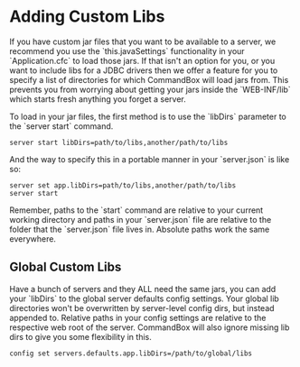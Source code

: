 # Adding Custom Libs

If you have custom jar files that you want to be available to a server, we recommend you use the \`this.javaSettings\` functionality in your \`Application.cfc\` to load those jars.  If that isn't an option for you, or you want to include libs for a JDBC drivers then we offer a feature for you to specify a list of directories for which CommandBox will load jars from.  This prevents you from worrying about getting your jars inside the \`WEB-INF/lib\` which starts fresh anything you forget a server.

To load in your jar files, the first method is to use the \`libDirs\` parameter to the \`server start\` command.

```
server start libDirs=path/to/libs,another/path/to/libs
```

And the way to specify this in a portable manner in your \`server.json\` is like so:

```
server set app.libDirs=path/to/libs,another/path/to/libs
server start
```

Remember, paths to the \`start\` command are relative to your current working directory and paths in your \`server.json\` file are relative to the folder that the \`server.json\` file lives in.  Absolute paths work the same everywhere.

## Global Custom Libs

Have a bunch of servers and they ALL need the same jars, you can add your \`libDirs\` to the global server defaults config settings.  Your global lib directories won't be overwritten by server-level config dirs, but instead appended to.  Relative paths in your config settings are relative to the respective web root of the server.  CommandBox will also ignore missing lib dirs to give you some flexibility in this.

```
config set servers.defaults.app.libDirs=/path/to/global/libs
```





